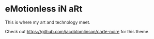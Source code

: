 # eMotionless iN aRt

This is where my art and technology meet.

Check out https://github.com/jacobtomlinson/carte-noire for this theme.
